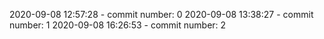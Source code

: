 2020-09-08 12:57:28 - commit number: 0
2020-09-08 13:38:27 - commit number: 1
2020-09-08 16:26:53 - commit number: 2
